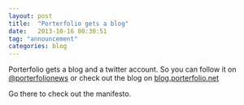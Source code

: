 ```yaml
---
layout: post
title:  "Porterfolio gets a blog"
date:   2013-10-16 00:30:51
tag: "announcement"
categories: blog
---
```


Porterfolio gets a blog and a twitter account. So you can follow it on <a href="http://www.twitter.com/porterfolionews">@porterfolionews</a> or check out the blog on <a href="http://blog.porterfolio.net/">blog.porterfolio.net</a>

Go there to check out the manifesto.